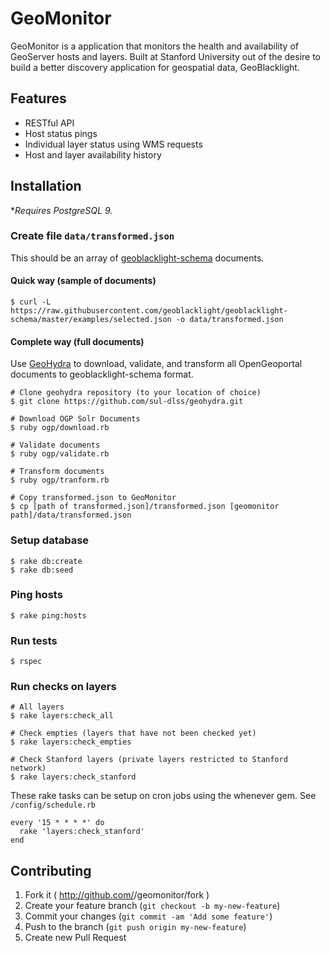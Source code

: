# GeoMonitor

GeoMonitor is a application that monitors the health and availability of GeoServer hosts and layers. Built at Stanford University out of the desire to build a better discovery application for geospatial data, GeoBlacklight.

## Features

- RESTful API
- Host status pings
- Individual layer status using WMS requests
- Host and layer availability history

## Installation

**Requires PostgreSQL 9.*

### Create file `data/transformed.json`

This should be an array of [geoblacklight-schema](https://github.com/geoblacklight/geoblacklight-schema) documents.

#### Quick way (sample of documents)

```
$ curl -L https://raw.githubusercontent.com/geoblacklight/geoblacklight-schema/master/examples/selected.json -o data/transformed.json
```

#### Complete way (full documents)

Use [GeoHydra](https://github.com/sul-dlss/geohydra) to download, validate, and transform all OpenGeoportal documents to geoblacklight-schema format.

```
# Clone geohydra repository (to your location of choice)
$ git clone https://github.com/sul-dlss/geohydra.git

# Download OGP Solr Documents
$ ruby ogp/download.rb

# Validate documents
$ ruby ogp/validate.rb

# Transform documents
$ ruby ogp/tranform.rb

# Copy transformed.json to GeoMonitor
$ cp [path of transformed.json]/transformed.json [geomonitor path]/data/transformed.json
```


### Setup database

```
$ rake db:create
$ rake db:seed
```

### Ping hosts
```
$ rake ping:hosts
```

### Run tests

```
$ rspec
```

### Run checks on layers
```
# All layers
$ rake layers:check_all

# Check empties (layers that have not been checked yet)
$ rake layers:check_empties

# Check Stanford layers (private layers restricted to Stanford network)
$ rake layers:check_stanford

```

These rake tasks can be setup on cron jobs using the whenever gem. See `/config/schedule.rb`

```
every '15 * * * *' do
  rake 'layers:check_stanford'
end
```



## Contributing

1. Fork it ( http://github.com/<my-github-username>/geomonitor/fork )
2. Create your feature branch (`git checkout -b my-new-feature`)
3. Commit your changes (`git commit -am 'Add some feature'`)
4. Push to the branch (`git push origin my-new-feature`)
5. Create new Pull Request
